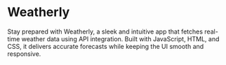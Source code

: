 # Weatherly
Stay prepared with Weatherly, a sleek and intuitive app that fetches real-time weather data using API integration. Built with JavaScript, HTML, and CSS, it delivers accurate forecasts while keeping the UI smooth and responsive.
